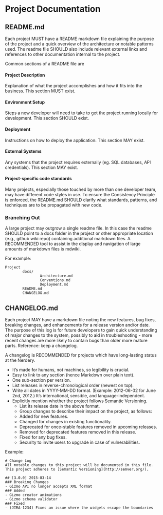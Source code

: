 # Project Documentation

## README.md

Each project MUST have a README markdown file explaining the purpose of the
project and a quick overview of the architecture or notable patterns used.  The
readme file SHOULD also include relevant external links and references to other
documentation internal to the project.

Common sections of a README file are

#### Project Description

Explanation of what the project accomplishes and how it fits into the business.
This section MUST exist.

#### Environment Setup

Steps a new developer will need to take to get the project running locally for
development. This section SHOULD exist.

#### Deployment

Instructions on how to deploy the application. This section MAY exist.

#### External Systems

Any systems that the project requires externally (eg. SQL databases, API
credentials). This section MAY exist.

#### Project-specific code standards

Many projects, especially those touched by more than one developer team, may
have different code styles in use.  To ensure the Consistency Principle is
enforced, the README.md SHOULD clarify what standards, patterns, and techniques
are to be propagated with new code.

### Branching Out

A large project may outgrow a single readme file.  In this case the readme
SHOULD point to a docs folder in the project or other appropriate location
(e.g., github wiki repo) containing additional markdown files.  A RECOMMENDED
tool to assist in the display and navigation of large amounts of markdown files
is mdwiki.

For example:

```
Project
        docs/
                Architecture.md
                Conventions.md
                Deployment.md
        README.md
        CHANGELOG.md
```

## CHANGELOG.md

Each project MAY have a markdown file noting the new features, bug fixes,
breaking changes, and enhancements for a release version and/or date.  The
purpose of this log is for future developers to gain quick understanding of
major changes to the system, possibly to aid in troubleshooting - more recent
changes are more likely to contain bugs than older more mature parts.
Reference: keep a changelog.

A changelog is RECOMMENDED for projects which have long-lasting status at the
Nerdery.

* It’s made for humans, not machines, so legibility is crucial.
* Easy to link to any section (hence Markdown over plain text).
* One sub-section per version.
* List releases in reverse-chronological order (newest on top).
* Write all dates in YYYY-MM-DD format. (Example: 2012-06-02 for June 2nd, 2012.) It’s international, sensible, and language-independent.
* Explicitly mention whether the project follows Semantic Versioning.
    * List its release date in the above format.
    * Group changes to describe their impact on the project, as follows:
    * Added for new features.
    * Changed for changes in existing functionality.
    * Deprecated for once-stable features removed in upcoming releases.
    * Removed for deprecated features removed in this release.
    * Fixed for any bug fixes.
    * Security to invite users to upgrade in case of vulnerabilities.

Example:

```
# Change Log
All notable changes to this project will be documented in this file.
This project adheres to [Semantic Versioning](http://semver.org/).

## [3.0.0] 2015-03-14
### Breaking Changes
- Gizmo API no longer accepts XML format
### Added
- Gizmo creator animations
- Gizmo schema validator
### Fixed
- (JIRA-1234) Fixes an issue where the widgets escape the boundaries
```